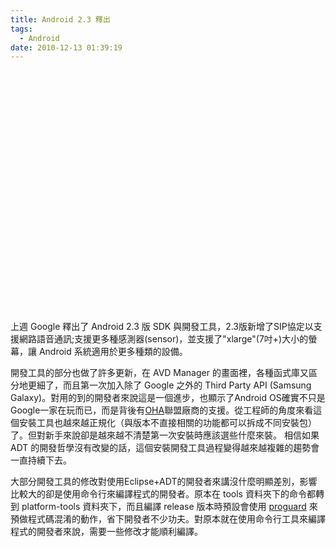 ```yaml
---
title: Android 2.3 釋出
tags:
  - Android
date: 2010-12-13 01:39:19
---
```


<object width="640" height="385"><param name="movie" value="http://www.youtube.com/v/Jx3pdWBlZ34?fs=1&amp;hl=zh_TW"></param><param name="allowFullScreen" value="true"></param><param name="allowscriptaccess" value="always"></param><embed src="http://www.youtube.com/v/Jx3pdWBlZ34?fs=1&amp;hl=zh_TW" type="application/x-shockwave-flash" allowscriptaccess="always" allowfullscreen="true" width="640" height="385"></embed></object>

上週 Google 釋出了 Android 2.3 版 SDK 與開發工具，2.3版新增了SIP協定以支援網路語音通訊;支援更多種感測器(sensor)，並支援了"xlarge"(7吋+)大小的螢幕，讓 Android 系統適用於更多種類的設備。

開發工具的部分也做了許多更新，在 AVD Manager 的畫面裡，各種函式庫又區分地更細了，而且第一次加入除了 Google 之外的 Third Party API (Samsung Galaxy)。對用的到的開發者來說這是一個進步，也顯示了Android OS確實不只是Google一家在玩而已，而是背後有[OHA](http://www.openhandsetalliance.com/)聯盟廠商的支援。從工程師的角度來看這個安裝工具也越來越正規化（與版本不直接相關的功能都可以拆成不同安裝包）了。但對新手來說卻是越來越不清楚第一次安裝時應該選些什麼來裝。
相信如果 ADT 的開發哲學沒有改變的話，這個安裝開發工具過程變得越來越複雜的趨勢會一直持續下去。

大部分開發工具的修改對使用Eclipse+ADT的開發者來講沒什麼明顯差別，影響比較大的卻是使用命令行來編譯程式的開發者。原本在 tools 資料夾下的命令都轉到 platform-tools 資料夾下，而且編譯 release 版本時預設會使用 [proguard](http://proguard.sourceforge.net/) 來預做程式碼混淆的動作，省下開發者不少功夫。對原本就在使用命令行工具來編譯程式的開發者來說，需要一些修改才能順利編譯。